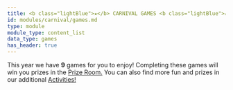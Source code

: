 ```yaml
---
title: <b class="lightBlue">★</b> CARNIVAL GAMES <b class="lightBlue">★</b>
id: modules/carnival/games.md
type: module
module_type: content_list
data_type: games
has_header: true
---
```

This year we have **9** games for you to enjoy! Completing these games will win you prizes in the [Prize Room.]() You can also find more fun and prizes in our additional [Activities!]()
